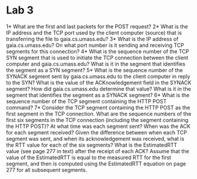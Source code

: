 # Lab 3 
1* What are the first and last packets for the POST request?
2* What is the IP address and the TCP port used by the client computer (source) that is transferring the file to gaia.cs.umass.edu?
3* What is the IP address of gaia.cs.umass.edu? On what port number is it sending and receiving TCP segments for this connection?
4* What is the sequence number of the TCP SYN segment that is used to initiate the TCP connection between the client computer and          gaia.cs.umass.edu? What is it in the segment that identifies the segment as a SYN segment?
5* What is the sequence number of the SYNACK segment sent by gaia.cs.umass.edu to the client computer in reply to the SYN? What is the      value of the ACKnowledgement field in the SYNACK segment? How did gaia.cs.umass.edu determine that value? What is it in the segment      that identifies the segment as a SYNACK segment?
6* What is the sequence number of the TCP segment containing the HTTP POST command?
7* Consider the TCP segment containing the HTTP POST as the first segment in the TCP connection. What are the sequence numbers of the      first six segments in the TCP connection (including the segment containing the HTTP POST)? At what time was each segment sent? When was  the ACK for each segment received? Given the difference between when each TCP segment was sent, and when its acknowledgement was         received, what is the RTT value for each of the six segments? What is the EstimatedRTT value (see page 277 in text) after the receipt of  each ACK? Assume that the value of the EstimatedRTT is equal to the measured RTT for the first segment, and then is computed using the   EstimatedRTT equation on page 277 for all subsequent segments.
